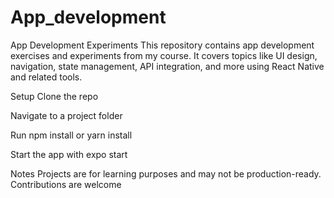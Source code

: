 # App_development

App Development Experiments
This repository contains app development exercises and experiments from my course. It covers topics like UI design, navigation, state management, API integration, and more using React Native and related tools.

Setup
Clone the repo

Navigate to a project folder

Run npm install or yarn install

Start the app with expo start

Notes
Projects are for learning purposes and may not be production-ready. Contributions are welcome
